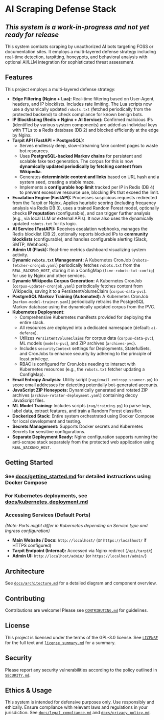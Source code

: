 # AI Scraping Defense Stack

## *This system is a work-in-progress and not yet ready for release*

This system combats scraping by unauthorized AI bots targeting FOSS or documentation sites. It employs a multi-layered defense strategy including real-time detection, tarpitting, honeypots, and behavioral analysis with optional AI/LLM integration for sophisticated threat assessment.

## Features

This project employs a multi-layered defense strategy:

* **Edge Filtering (Nginx + Lua):** Real-time filtering based on User-Agent, headers, and IP blocklists. Includes rate limiting. The Lua scripts now use a dynamically updated `robots.txt` (fetched periodically from the protected backend) to check compliance for known benign bots.
* **IP Blocklisting (Redis + Nginx + AI Service):** Confirmed malicious IPs (identified by various system components) are added as individual keys with TTLs to a Redis database (DB 2) and blocked efficiently at the edge by Nginx.
* **Tarpit API (FastAPI + PostgreSQL):**
  * Serves endlessly deep, slow-streaming fake content pages to waste bot resources.
  * Uses **PostgreSQL-backed Markov chains** for persistent and scalable fake text generation. The corpus for this is now **dynamically updated periodically by fetching content from Wikipedia**.
  * Generates **deterministic content and links** based on URL hash and a system seed, creating a stable maze.
  * Implements a **configurable hop limit** tracked per IP in Redis (DB 4) to prevent excessive resource use, blocking IPs that exceed the limit.
* **Escalation Engine (FastAPI):** Processes suspicious requests redirected from the Tarpit or Nginx. Applies heuristic scoring (including frequency analysis via Redis DB 3), uses a trained Random Forest model, optionally checks **IP reputation** (configurable), and can trigger further analysis (e.g., via local LLM or external APIs). It now also uses the dynamically updated `robots.txt` for its logic.
* **AI Service (FastAPI):** Receives escalation webhooks, manages the Redis blocklist (DB 2), optionally reports blocked IPs to **community blocklists** (configurable), and handles configurable alerting (Slack, SMTP, Webhook).
* **Admin UI (Flask):** Real-time metrics dashboard visualizing system activity.
* **Dynamic `robots.txt` Management:** A Kubernetes CronJob (`robots-fetcher-cronjob.yaml`) periodically fetches `robots.txt` from the `REAL_BACKEND_HOST`, storing it in a ConfigMap (`live-robots-txt-config`) for use by Nginx and other services.
* **Dynamic Wikipedia Corpus Generation:** A Kubernetes CronJob (`corpus-updater-cronjob.yaml`) periodically fetches content from Wikipedia, saving it to a PersistentVolumeClaim (`corpus-data-pvc`).
* **PostgreSQL Markov Training (Automated):** A Kubernetes CronJob (`markov-model-trainer.yaml`) periodically retrains the PostgreSQL Markov database using the dynamically updated corpus from the PVC.
* **Kubernetes Deployment:**
  * Comprehensive Kubernetes manifests provided for deploying the entire stack.
  * All resources are deployed into a dedicated namespace (default: `ai-defense`).
  * Utilizes `PersistentVolumeClaims` for corpus data (`corpus-data-pvc`), ML models (`models-pvc`), and ZIP archives (`archives-pvc`).
  * Includes `securityContext` settings for Deployments, StatefulSets, and CronJobs to enhance security by adhering to the principle of least privilege.
  * RBAC is configured for CronJobs needing to interact with Kubernetes resources (e.g., the `robots.txt` fetcher updating a ConfigMap).
* **Email Entropy Analysis:** Utility script (`rag/email_entropy_scanner.py`) to score email addresses for detecting potentially bot-generated accounts.
* **JavaScript ZIP Honeypots:** Dynamically generated and rotated ZIP archives (`archive-rotator-deployment.yaml`) containing decoy JavaScript files.
* **ML Model Training:** Includes scripts (`rag/training.py`) to parse logs, label data, extract features, and train a Random Forest classifier.
* **Dockerized Stack:** Entire system orchestrated using Docker Compose for local development and testing.
* **Secrets Management:** Supports Docker secrets and Kubernetes Secrets for sensitive configurations.
* **Separate Deployment Ready:** Nginx configuration supports running the anti-scrape stack separately from the protected web application using `REAL_BACKEND_HOST`.

## Getting Started

### See [docs/getting_started.md](docs/getting_started.md) for detailed instructions using Docker Compose

### For Kubernetes deployments, see [docs/kubernetes_deployment.md](docs/kubernetes_deployment.md)

### Accessing Services (Default Ports)

*(Note: Ports might differ in Kubernetes depending on Service type and Ingress configuration)*

* **Main Website / Docs:** `http://localhost/` (or `https://localhost/` if HTTPS configured)
* **Tarpit Endpoint (Internal):** Accessed via Nginx redirect (`/api/tarpit`)
* **Admin UI:** `http://localhost/admin/` (or `https://localhost/admin/`)

## Architecture

See [`docs/architecture.md`](docs/architecture.md) for a detailed diagram and component overview.

## Contributing

Contributions are welcome! Please see [`CONTRIBUTING.md`](CONTRIBUTING.md) for guidelines.

## License

This project is licensed under the terms of the GPL-3.0 license. See [`LICENSE`](LICENSE) for the full text and [`license_summary.md`](license_summary.md) for a summary.

## Security

Please report any security vulnerabilities according to the policy outlined in [`SECURITY.md`](SECURITY.md).

## Ethics & Usage

This system is intended for defensive purposes only. Use responsibly and ethically. Ensure compliance with relevant laws and regulations in your jurisdiction. See [`docs/legal_compliance.md`](docs/legal_compliance.md) and [`docs/privacy_policy.md`](docs/privacy_policy.md).

